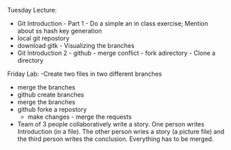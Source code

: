 Tuesday Lecture:
- Git Introduction - Part 1 - Do a simple an in class exercise; Mention about ss hash key generation 
- local git repostory
 - download gitk  - Visualizing the branches
- Git Introduction 2 - github - merge conflict - fork adirectory - Clone a directory

Friday Lab:
-Create two files in two different branches
- merge the branches
- github create branches
- merge the branches
 - github forke a repostory
   - make changes - merge the requests
- Team of 3 people collaboratively write a story. One person writes Introduction (in a file). The other person wries a story (a picture file) 
and the third person writes the conclusion. Everything has to be merged.
